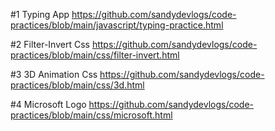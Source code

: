 #1 Typing App
https://github.com/sandydevlogs/code-practices/blob/main/javascript/typing-practice.html

#2 Filter-Invert Css
https://github.com/sandydevlogs/code-practices/blob/main/css/filter-invert.html

#3 3D Animation Css
https://github.com/sandydevlogs/code-practices/blob/main/css/3d.html

#4 Microsoft Logo
https://github.com/sandydevlogs/code-practices/blob/main/css/microsoft.html